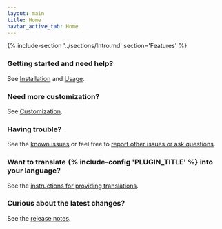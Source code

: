 ```yaml
---
layout: main
title: Home
navbar_active_tab: Home
---
```


{% include-section '../sections/Intro.md' section='Features' %}

### Getting started and need help?

See [Installation](sections/Installation.html) and [Usage](sections/Usage.html).


### Need more customization?

See [Customization](sections/Customization.html).


### Having trouble?

See the [known issues](sections/Known-Issues.html) or feel free to [report other issues or ask questions](https://github.com/kamilburda/batcher/issues).


### Want to translate {% include-config 'PLUGIN_TITLE' %} into your language?

See the [instructions for providing translations](sections/Providing-Translations.html).


### Curious about the latest changes?

See the [release notes](sections/CHANGELOG.html).
